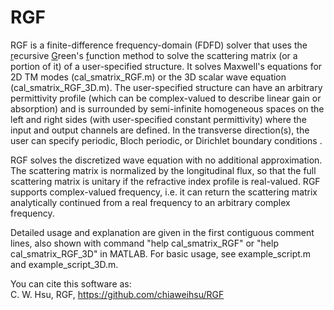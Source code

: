 # RGF
RGF is a finite-difference frequency-domain (FDFD) solver that uses the <ins>r</ins>ecursive <ins>G</ins>reen's <ins>f</ins>unction method to solve the scattering matrix (or a portion of it) of a user-specified structure. It solves Maxwell's equations for 2D TM modes (cal_smatrix_RGF.m) or the 3D scalar wave equation (cal_smatrix_RGF_3D.m). The user-specified structure can have an arbitrary permittivity profile (which can be complex-valued to describe linear gain or absorption) and is surrounded by semi-infinite homogeneous spaces on the left and right sides (with user-specified constant permittivity) where the input and output channels are defined. In the transverse direction(s), the user can specify periodic, Bloch periodic, or Dirichlet boundary conditions .

RGF solves the discretized wave equation with no additional approximation. The scattering matrix is normalized by the longitudinal flux, so that the full scattering matrix is unitary if the refractive index profile is real-valued. RGF supports complex-valued frequency, i.e. it can return the scattering matrix analytically continued from a real frequency to an arbitrary complex frequency.

Detailed usage and explanation are given in the first contiguous comment lines, also shown with command "help cal_smatrix_RGF" or "help cal_smatrix_RGF_3D" in MATLAB. For basic usage, see example_script.m and example_script_3D.m.

You can cite this software as:  
C. W. Hsu, RGF, https://github.com/chiaweihsu/RGF
